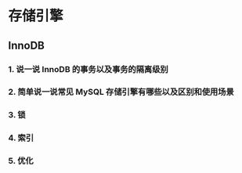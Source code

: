 # 存储引擎

## InnoDB

### 1. 说一说 InnoDB 的事务以及事务的隔离级别

### 2. 简单说一说常见 MySQL 存储引擎有哪些以及区别和使用场景

### 3. 锁

### 4. 索引

### 5. 优化

